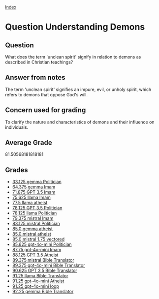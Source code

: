 
[Index](../../index.md)
# Question Understanding Demons
## Question
What does the term 'unclean spirit' signify in relation to demons as described in Christian teachings?

## Answer from notes
The term 'unclean spirit' signifies an impure, evil, or unholy spirit, which refers to demons that oppose God's will.

## Concern used for grading
To clarify the nature and characteristics of demons and their influence on individuals.

## Average Grade
81.50568181818181

## Grades
 * [33.125 gemma Politician](../answers/gemma_Politician/Understanding_Demons.md)
 * [64.375 gemma Imam](../answers/gemma_Imam/Understanding_Demons.md)
 * [71.875 GPT 3.5 Imam](../answers/GPT_3.5_Imam/Understanding_Demons.md)
 * [75.625 llama Imam](../answers/llama_Imam/Understanding_Demons.md)
 * [77.5 llama atheist](../answers/llama_atheist/Understanding_Demons.md)
 * [78.125 GPT 3.5 Politician](../answers/GPT_3.5_Politician/Understanding_Demons.md)
 * [78.125 llama Politician](../answers/llama_Politician/Understanding_Demons.md)
 * [79.375 mistral Imam](../answers/mistral_Imam/Understanding_Demons.md)
 * [83.125 mistral Politician](../answers/mistral_Politician/Understanding_Demons.md)
 * [85.0 gemma atheist](../answers/gemma_atheist/Understanding_Demons.md)
 * [85.0 mistral atheist](../answers/mistral_atheist/Understanding_Demons.md)
 * [85.0 mistral 1.75 vectored](../answers/mistral_1.75_vectored/Understanding_Demons.md)
 * [85.625 gpt-4o-mini Politician](../answers/gpt-4o-mini_Politician/Understanding_Demons.md)
 * [87.75 gpt-4o-mini Imam](../answers/gpt-4o-mini_Imam/Understanding_Demons.md)
 * [88.125 GPT 3.5 Atheist](../answers/GPT_3.5_Atheist/Understanding_Demons.md)
 * [89.375 mistral Bible Translator](../answers/mistral_Bible_Translator/Understanding_Demons.md)
 * [89.375 gpt-4o-mini Bible Translator](../answers/gpt-4o-mini_Bible_Translator/Understanding_Demons.md)
 * [90.625 GPT 3.5 Bible Translator](../answers/GPT_3.5_Bible_Translator/Understanding_Demons.md)
 * [91.25 llama Bible Translator](../answers/llama_Bible_Translator/Understanding_Demons.md)
 * [91.25 gpt-4o-mini Atheist](../answers/gpt-4o-mini_Atheist/Understanding_Demons.md)
 * [91.25 gpt-4o-mini loop](../answers/gpt-4o-mini_loop/Understanding_Demons.md)
 * [92.25 gemma Bible Translator](../answers/gemma_Bible_Translator/Understanding_Demons.md)
